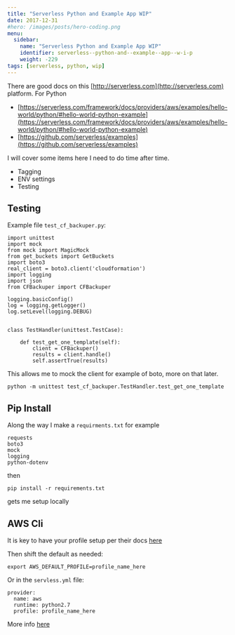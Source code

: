 ```yaml
---
title: "Serverless Python and Example App WIP"
date: 2017-12-31
#hero: /images/posts/hero-coding.png
menu:
  sidebar:
    name: "Serverless Python and Example App WIP"
    identifier: serverless--python-and--example--app--w-i-p
    weight: -229
tags: [serverless, python, wip]
---
```


There are good docs on this [http://serverless.com](http://serverless.com) platform.
For Python 

* [https://serverless.com/framework/docs/providers/aws/examples/hello-world/python/#hello-world-python-example](https://serverless.com/framework/docs/providers/aws/examples/hello-world/python/#hello-world-python-example)
* [https://github.com/serverless/examples](https://github.com/serverless/examples)


I will cover some items here I need to do time after time.

*  Tagging
*  ENV settings
*  Testing


## Testing

Example file `test_cf_backuper.py`:

```
import unittest
import mock
from mock import MagicMock
from get_buckets import GetBuckets
import boto3
real_client = boto3.client('cloudformation')
import logging
import json
from CFBackuper import CFBackuper

logging.basicConfig()
log = logging.getLogger()
log.setLevel(logging.DEBUG)


class TestHandler(unittest.TestCase):

    def test_get_one_template(self):
        client = CFBackuper()
        results = client.handle()
        self.assertTrue(results)

```
This allows me to mock the client for example of boto, more on that later.

```
python -m unittest test_cf_backuper.TestHandler.test_get_one_template
```


## Pip Install

Along the way I make a `requirments.txt`
for example
	
```
requests
boto3
mock
logging
python-dotenv
```

then

```
pip install -r requirements.txt
```

gets me setup locally

## AWS Cli

It is key to have your profile setup per their docs [here](https://docs.aws.amazon.com/cli/latest/userguide/cli-multiple-profiles.html)

Then shift the default as needed:

```
export AWS_DEFAULT_PROFILE=profile_name_here
```

Or in the `servless.yml` file:

```
provider:
  name: aws
  runtime: python2.7
  profile: profile_name_here
```

More info [here](https://serverless.com/framework/docs/providers/aws/guide/credentials/#using-aws-profiles)